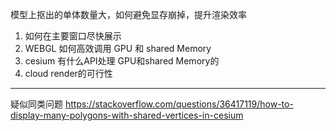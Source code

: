 模型上抠出的单体数量大，如何避免显存崩掉，提升渲染效率
1. 如何在主要窗口尽快展示    
2. WEBGL 如何高效调用 GPU 和 shared Memory    
3. cesium 有什么API处理 GPU和shared Memory的
4. cloud render的可行性
____
疑似同类问题
https://stackoverflow.com/questions/36417119/how-to-display-many-polygons-with-shared-vertices-in-cesium
